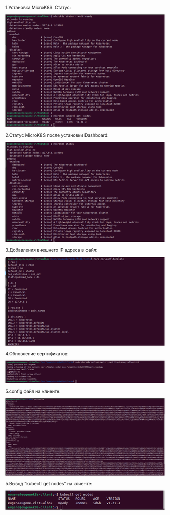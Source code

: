 1.Установка MicroK8S. Статус:


![alt text](1.png)

2.Статус MicroK8S после установки Dashboard:


![alt text](2.png)

3.Добавления внешнего IP адреса в файл:

![alt text](7.png)


4.Обновление сертификатов:


![alt text](4.png)


5.config файл на клиенте:

![alt text](8.png)

5.Вывод "kubectl get nodes" на клиенте:

![alt text](9.png)


